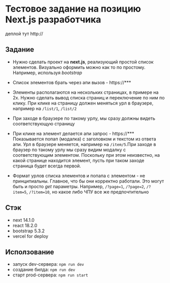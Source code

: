 # Тестовое задание на позицию Next.js разработчика

деплой тут http://

## Задание

- Нужно сделать проект на **next.js**, реализующий простой список элементов. Визуально оформить можно как то по простому. Например, используя _bootstrap_
- Список элементов брать через апи вызов - https://\*\*\*
- Элементы располагаются на нескольких страницах, в примере на 2х. Нужно сделать вывод списка страниц и переключение по ним по клику. При клике на страницу должен меняться урл в браузере, например на `/list/1`, `/list/2`
- При заходе в браузере по такому урлу, мы сразу должны видеть соответствующую страницу
- При клике на элемент делается апи запрос - https://\*\*\* Показывается попап (модалка) с заголовком и текстом из ответа апи. Урл в браузере меняется, например на `/item/5`.При заходе в браузер по такому урлу мы сразу видим модалку с соответствующим элементом. Поскольку при этом неизвестно, на какой странице находится элемент, пусть при таком заходе страница будет всегда первой.

- Формат урлов списка элементов и попапа с элементом - не принципиальны. Главное, что бы они корректно работали. Это могут быть и просто _get_ параметры. Например, `/?page=1`, `/?page=2`, `/?item=5`, `/?item=10`, но какое либо ЧПУ все же предпочтительно

## Стэк

- next 14.1.0
- react 18.2.0
- bootstrap 5.3.2
- vercel for deploy

## Исползование

- запуск dev-сервера: `npm run dev`
- создание билда: `npm run dev`
- старт prod-сервера: `npm run start`
